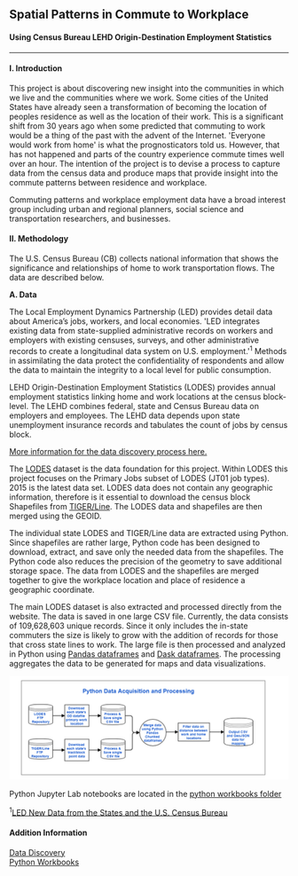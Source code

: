 ## Spatial Patterns in Commute to Workplace
#### Using Census Bureau LEHD Origin-Destination Employment Statistics
****

#### I. Introduction  

This project is about discovering new insight into the communities in which we live and the communities where we work. Some cities of the United States have already seen a transformation of becoming the location of peoples residence as well as the location of their work. This is a significant shift from 30 years ago when some predicted that commuting to work would be a thing of the past with the advent of the Internet. 'Everyone would work from home' is what the prognosticators told us. However, that has not happened and parts of the country experience commute times well over an hour. The intention of the project is to devise a process to capture data from the census data and produce maps that provide insight into the commute patterns between residence and workplace. 

Commuting patterns and workplace employment data have a broad interest group including urban and regional planners, social science and transportation researchers, and businesses. 

#### II. Methodology  
 The U.S. Census Bureau (CB) collects national information that shows the significance and relationships of home to work transportation flows. The data are described below.

__A. Data__   

The Local Employment Dynamics Partnership (LED) provides detail data about America’s jobs, workers, and local economies. 'LED integrates existing data from state-supplied administrative records on workers and employers with existing censuses, surveys, and other administrative records to create a longitudinal data system on U.S. employment.'<sup>1</sup> Methods in assimilating the data protect the confidentiality of respondents and allow the data to maintain the integrity to a local level for public consumption.    

LEHD Origin-Destination Employment Statistics (LODES) provides annual employment statistics linking home and work locations at the census block-level. The LEHD combines federal, state and Census Bureau data on employers and employees. The LEHD data depends upon state unemployment insurance records and tabulates the count of jobs by census block.  

[More information for the data discovery process here.](./data-discovery/README.md)

The [LODES](https://lehd.ces.census.gov/data/#lodes) dataset is the data foundation for this project.  Within LODES this project focuses on the Primary Jobs subset of LODES (JT01 job types). 2015 is the latest data set.  LODES data does not contain any geographic information, therefore is it essential to download the census block Shapefiles from [TIGER/Line](https://www.census.gov/geo/maps-data/data/tiger-line.html). The LODES data and shapefiles are then merged using the GEOID.  

The individual state LODES and TIGER/Line data are extracted using Python. Since shapefiles are rather large, Python code has been designed to download, extract, and save only the needed data from the shapefiles. The Python code also reduces the precision of the geometry to save additional storage space. The data from LODES and the shapefiles are merged together to give the workplace location and place of residence a geographic coordinate.

The main LODES dataset is also extracted and processed directly from the website. The data is saved in one large CSV file. Currently, the data consists of 109,628,603 unique records. Since it only includes the in-state commuters the size is likely to grow with the addition of records for those that cross state lines to work. The large file is then processed and analyzed in Python using [Pandas dataframes](https://en.wikipedia.org/wiki/Pandas_(software)) and [Dask dataframes](http://docs.dask.org/en/latest/dataframe.html).  The processing aggregates the data to be generated for maps and data visualizations.  

![](./images/data_process_flow.png)

Python Jupyter Lab notebooks are located in the [python workbooks folder](./python-workbooks/README.md)

<sup>1</sup>[LED New Data from the States and the U.S. Census Bureau](https://lehd.ces.census.gov/doc/LEDonepager.pdf)


#### Addition Information
[Data Discovery](./data-discovery/README.md)  
[Python Workbooks](./python-workbooks/README.md)